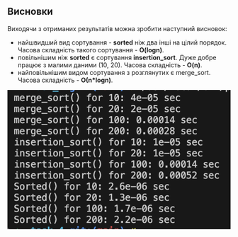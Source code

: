 ## Висновки

Виходячи з отриманих результатів можна зробити наступний висновок:
- найшвидший вид сортування - **sorted** ніж два інші на цілий порядок. Часова складність такого сортування - **O(logn)**.
- повільнішим ніж **sorted** є сортування **insertion_sort**. Дуже добре працює з малими даними (10, 20). Часова складність - **O(n)**.
- найповільнішим видом сортування з розглянутих є merge_sort. Часова складність - **О(n*logn)**.

![alt text](https://github.com/sergiishevchenko/goit-algo-hw-04/blob/main/results.png)
